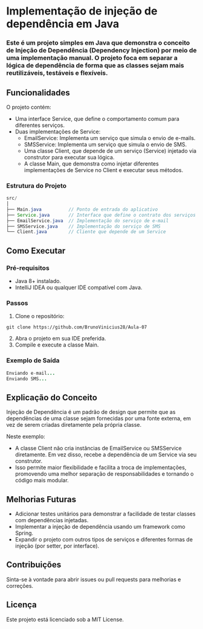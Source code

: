 # Implementação de injeção de dependência em Java

### Este é um projeto simples em Java que demonstra o conceito de Injeção de Dependência (Dependency Injection) por meio de uma implementação manual. O projeto foca em separar a lógica de dependência de forma que as classes sejam mais reutilizáveis, testáveis e flexíveis.

## Funcionalidades
O projeto contém:

+ Uma interface Service, que define o comportamento comum para diferentes serviços.
+ Duas implementações de Service:
  + EmailService: Implementa um serviço que simula o envio de e-mails.
  + SMSService: Implementa um serviço que simula o envio de SMS.
  + Uma classe Client, que depende de um serviço (Service) injetado via construtor para executar sua lógica.
  + A classe Main, que demonstra como injetar diferentes implementações de Service no Client e executar seus métodos.

### Estrutura do Projeto
```java
src/
│
├── Main.java          // Ponto de entrada do aplicativo
├── Service.java       // Interface que define o contrato dos serviços
├── EmailService.java  // Implementação do serviço de e-mail
├── SMSService.java    // Implementação do serviço de SMS
└── Client.java        // Cliente que depende de um Service
```
## Como Executar
### Pré-requisitos
+ Java 8+ instalado.
+ IntelliJ IDEA ou qualquer IDE compatível com Java.
### Passos
1. Clone o repositório:
```
git clone https://github.com/BrunoVinicius28/Aula-07
```
2. Abra o projeto em sua IDE preferida.
3. Compile e execute a classe Main.

### Exemplo de Saída
```java
Enviando e-mail...
Enviando SMS...
```
## Explicação do Conceito
Injeção de Dependência é um padrão de design que permite que as dependências de uma classe sejam fornecidas por uma fonte externa, em vez de serem criadas diretamente pela própria classe. 

Neste exemplo:

+ A classe Client não cria instâncias de EmailService ou SMSService diretamente. Em vez disso, recebe a dependência de um Service via seu construtor.
+ Isso permite maior flexibilidade e facilita a troca de implementações, promovendo uma melhor separação de responsabilidades e tornando o código mais modular.
  
## Melhorias Futuras
+ Adicionar testes unitários para demonstrar a facilidade de testar classes com dependências injetadas.
+ Implementar a injeção de dependência usando um framework como Spring.
+ Expandir o projeto com outros tipos de serviços e diferentes formas de injeção (por setter, por interface).
  
## Contribuições
Sinta-se à vontade para abrir issues ou pull requests para melhorias e correções.

## Licença
Este projeto está licenciado sob a MIT License.
